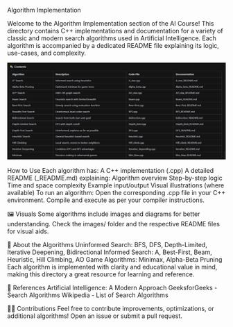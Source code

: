 Algorithm Implementation

Welcome to the Algorithm Implementation section of the AI Course!
This directory contains C++ implementations and documentation for a variety of classic and modern search algorithms used in Artificial Intelligence. Each algorithm is accompanied by a dedicated README file explaining its logic, use-cases, and complexity.

![alt text](images/image-14.png)

How to Use
Each algorithm has:
A C++ implementation (.cpp)
A detailed README (\_README.md) explaining:
Algorithm overview
Step-by-step logic
Time and space complexity
Example input/output
Visual illustrations (where available)
To run an algorithm:
Open the corresponding .cpp file in your C++ environment.
Compile and execute as per your compiler instructions.




🖼️ Visuals
Some algorithms include images and diagrams for better understanding.
Check the images/ folder and the respective README files for visual aids.




🤖 About the Algorithms
Uninformed Search: BFS, DFS, Depth-Limited, Iterative Deepening, Bidirectional
Informed Search: A, Best-First, Beam, Heuristic, Hill Climbing, AO
Game Algorithms: Minimax, Alpha-Beta Pruning
Each algorithm is implemented with clarity and educational value in mind, making this directory a great resource for learning and reference.





📄 References
Artificial Intelligence: A Modern Approach
GeeksforGeeks - Search Algorithms
Wikipedia - List of Search Algorithms


👨‍💻 Contributions
Feel free to contribute improvements, optimizations, or additional algorithms!
Open an issue or submit a pull request.


